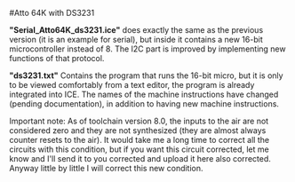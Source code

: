 #Atto 64K with DS3231

**"Serial_Atto64K_ds3231.ice"** does exactly the same as the previous version (it is an example for serial), but inside it contains a new 16-bit microcontroller instead of 8. The I2C part is improved by implementing new functions of that protocol.

**"ds3231.txt"** Contains the program that runs the 16-bit micro, but it is only to be viewed comfortably from a text editor, the program is already integrated into ICE. The names of the machine instructions have changed (pending documentation), in addition to having new machine instructions.

Important note: As of toolchain version 8.0, the inputs to the air are not considered zero and they are not synthesized (they are almost always counter resets to the air). It would take me a long time to correct all the circuits with this condition, but if you want this circuit corrected, let me know and I'll send it to you corrected and upload it here also corrected. Anyway little by little I will correct this new condition.

